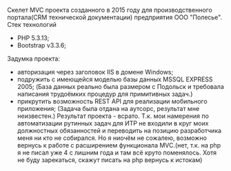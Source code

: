 Скелет MVC проекта созданного в 2015 году для производственного портала(CRM технической документации) предприятия ООО "Полесье".
Стек технологий
-   PHP 5.3.13;
-   Bootstrap v3.3.6;

Задумка проекта:
-  авторизация через заголовок IIS в домене Windows;
-  подружить с имеющейся моделью базы данных MSSQL EXPRESS 2005; (База данных реально была размером с Подольск и требовала написания трудоёмких процедур для примитивных задач.)
-  прикрутить возможность REST API для реализации мобильного приложения; (Задача была отдана на аутсорс, результат мне неизвестен.)
Результат проекта - всрато. Т.к. мои намерения по автоматизации рутинных задач для ИТР не входили в круг моих должностных обязанностей и переводить на позицию разработчика меня ни кто не собирался. Но я ниочём не сожалею, возможно вернусь к работе с расширением функционала MVC.(нет, т.к. на php я не писал уже 4 с лишним года и там всё круто поменялось. Хотя не буду зарекаться, скажут писать на php вернусь к истокам)

